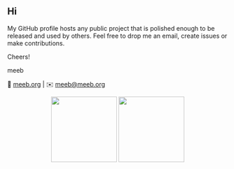 ## Hi

My GitHub profile hosts any public project that is polished enough to be released and
used by others. Feel free to drop me an email, create issues or make contributions.

Cheers!

meeb

🔗️ [meeb.org](https://meeb.org/) | ✉️ [meeb@meeb.org](mailto:meeb@meeb.org)

<div align="center">
<img align="center" height="150" src="https://github-readme-stats.vercel.app/api?username=meeb&show_icons=true&theme=dark&hide=issues,contribs&custom_title=Activity" />
<img align="center" height="150" src="https://github-readme-stats.vercel.app/api/top-langs/?username=meeb&layout=compact&theme=dark&langs_count=4&custom_title=Languages" />
</div>
